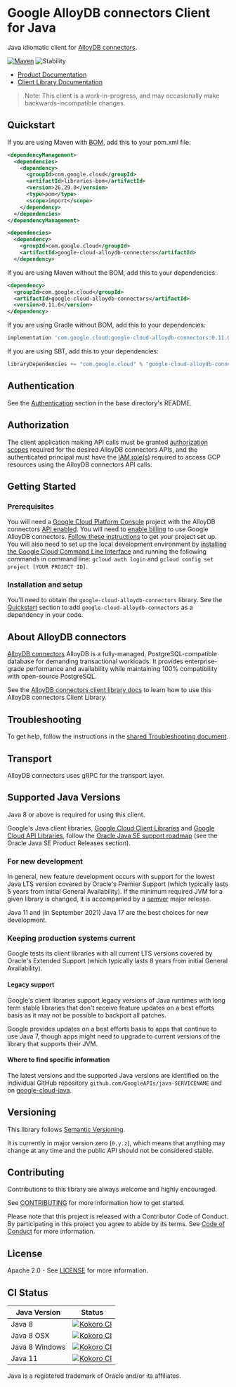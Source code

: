 # Google AlloyDB connectors Client for Java

Java idiomatic client for [AlloyDB connectors][product-docs].

[![Maven][maven-version-image]][maven-version-link]
![Stability][stability-image]

- [Product Documentation][product-docs]
- [Client Library Documentation][javadocs]

> Note: This client is a work-in-progress, and may occasionally
> make backwards-incompatible changes.


## Quickstart


If you are using Maven with [BOM][libraries-bom], add this to your pom.xml file:

```xml
<dependencyManagement>
  <dependencies>
    <dependency>
      <groupId>com.google.cloud</groupId>
      <artifactId>libraries-bom</artifactId>
      <version>26.29.0</version>
      <type>pom</type>
      <scope>import</scope>
    </dependency>
  </dependencies>
</dependencyManagement>

<dependencies>
  <dependency>
    <groupId>com.google.cloud</groupId>
    <artifactId>google-cloud-alloydb-connectors</artifactId>
  </dependency>
```

If you are using Maven without the BOM, add this to your dependencies:

<!-- {x-version-update-start:google-cloud-alloydb-connectors:released} -->

```xml
<dependency>
  <groupId>com.google.cloud</groupId>
  <artifactId>google-cloud-alloydb-connectors</artifactId>
  <version>0.11.0</version>
</dependency>
```

If you are using Gradle without BOM, add this to your dependencies:

```Groovy
implementation 'com.google.cloud:google-cloud-alloydb-connectors:0.11.0'
```

If you are using SBT, add this to your dependencies:

```Scala
libraryDependencies += "com.google.cloud" % "google-cloud-alloydb-connectors" % "0.11.0"
```
<!-- {x-version-update-end} -->

## Authentication

See the [Authentication][authentication] section in the base directory's README.

## Authorization

The client application making API calls must be granted [authorization scopes][auth-scopes] required for the desired AlloyDB connectors APIs, and the authenticated principal must have the [IAM role(s)][predefined-iam-roles] required to access GCP resources using the AlloyDB connectors API calls.

## Getting Started

### Prerequisites

You will need a [Google Cloud Platform Console][developer-console] project with the AlloyDB connectors [API enabled][enable-api].
You will need to [enable billing][enable-billing] to use Google AlloyDB connectors.
[Follow these instructions][create-project] to get your project set up. You will also need to set up the local development environment by
[installing the Google Cloud Command Line Interface][cloud-cli] and running the following commands in command line:
`gcloud auth login` and `gcloud config set project [YOUR PROJECT ID]`.

### Installation and setup

You'll need to obtain the `google-cloud-alloydb-connectors` library.  See the [Quickstart](#quickstart) section
to add `google-cloud-alloydb-connectors` as a dependency in your code.

## About AlloyDB connectors


[AlloyDB connectors][product-docs] AlloyDB is a fully-managed, PostgreSQL-compatible database for demanding transactional workloads. It provides enterprise-grade performance and availability while maintaining 100% compatibility with open-source PostgreSQL.

See the [AlloyDB connectors client library docs][javadocs] to learn how to
use this AlloyDB connectors Client Library.






## Troubleshooting

To get help, follow the instructions in the [shared Troubleshooting document][troubleshooting].

## Transport

AlloyDB connectors uses gRPC for the transport layer.

## Supported Java Versions

Java 8 or above is required for using this client.

Google's Java client libraries,
[Google Cloud Client Libraries][cloudlibs]
and
[Google Cloud API Libraries][apilibs],
follow the
[Oracle Java SE support roadmap][oracle]
(see the Oracle Java SE Product Releases section).

### For new development

In general, new feature development occurs with support for the lowest Java
LTS version covered by  Oracle's Premier Support (which typically lasts 5 years
from initial General Availability). If the minimum required JVM for a given
library is changed, it is accompanied by a [semver][semver] major release.

Java 11 and (in September 2021) Java 17 are the best choices for new
development.

### Keeping production systems current

Google tests its client libraries with all current LTS versions covered by
Oracle's Extended Support (which typically lasts 8 years from initial
General Availability).

#### Legacy support

Google's client libraries support legacy versions of Java runtimes with long
term stable libraries that don't receive feature updates on a best efforts basis
as it may not be possible to backport all patches.

Google provides updates on a best efforts basis to apps that continue to use
Java 7, though apps might need to upgrade to current versions of the library
that supports their JVM.

#### Where to find specific information

The latest versions and the supported Java versions are identified on
the individual GitHub repository `github.com/GoogleAPIs/java-SERVICENAME`
and on [google-cloud-java][g-c-j].

## Versioning


This library follows [Semantic Versioning](http://semver.org/).


It is currently in major version zero (``0.y.z``), which means that anything may change at any time
and the public API should not be considered stable.


## Contributing


Contributions to this library are always welcome and highly encouraged.

See [CONTRIBUTING][contributing] for more information how to get started.

Please note that this project is released with a Contributor Code of Conduct. By participating in
this project you agree to abide by its terms. See [Code of Conduct][code-of-conduct] for more
information.


## License

Apache 2.0 - See [LICENSE][license] for more information.

## CI Status

Java Version | Status
------------ | ------
Java 8 | [![Kokoro CI][kokoro-badge-image-2]][kokoro-badge-link-2]
Java 8 OSX | [![Kokoro CI][kokoro-badge-image-3]][kokoro-badge-link-3]
Java 8 Windows | [![Kokoro CI][kokoro-badge-image-4]][kokoro-badge-link-4]
Java 11 | [![Kokoro CI][kokoro-badge-image-5]][kokoro-badge-link-5]

Java is a registered trademark of Oracle and/or its affiliates.

[product-docs]: https://cloud.google.com/alloydb/docs
[javadocs]: https://cloud.google.com/java/docs/reference/google-cloud-alloydb-connectors/latest/overview
[kokoro-badge-image-1]: http://storage.googleapis.com/cloud-devrel-public/java/badges/java-alloydb-connectors/java7.svg
[kokoro-badge-link-1]: http://storage.googleapis.com/cloud-devrel-public/java/badges/java-alloydb-connectors/java7.html
[kokoro-badge-image-2]: http://storage.googleapis.com/cloud-devrel-public/java/badges/java-alloydb-connectors/java8.svg
[kokoro-badge-link-2]: http://storage.googleapis.com/cloud-devrel-public/java/badges/java-alloydb-connectors/java8.html
[kokoro-badge-image-3]: http://storage.googleapis.com/cloud-devrel-public/java/badges/java-alloydb-connectors/java8-osx.svg
[kokoro-badge-link-3]: http://storage.googleapis.com/cloud-devrel-public/java/badges/java-alloydb-connectors/java8-osx.html
[kokoro-badge-image-4]: http://storage.googleapis.com/cloud-devrel-public/java/badges/java-alloydb-connectors/java8-win.svg
[kokoro-badge-link-4]: http://storage.googleapis.com/cloud-devrel-public/java/badges/java-alloydb-connectors/java8-win.html
[kokoro-badge-image-5]: http://storage.googleapis.com/cloud-devrel-public/java/badges/java-alloydb-connectors/java11.svg
[kokoro-badge-link-5]: http://storage.googleapis.com/cloud-devrel-public/java/badges/java-alloydb-connectors/java11.html
[stability-image]: https://img.shields.io/badge/stability-preview-yellow
[maven-version-image]: https://img.shields.io/maven-central/v/com.google.cloud/google-cloud-alloydb-connectors.svg
[maven-version-link]: https://central.sonatype.com/artifact/com.google.cloud/google-cloud-alloydb-connectors/0.5.0
[authentication]: https://github.com/googleapis/google-cloud-java#authentication
[auth-scopes]: https://developers.google.com/identity/protocols/oauth2/scopes
[predefined-iam-roles]: https://cloud.google.com/iam/docs/understanding-roles#predefined_roles
[iam-policy]: https://cloud.google.com/iam/docs/overview#cloud-iam-policy
[developer-console]: https://console.developers.google.com/
[create-project]: https://cloud.google.com/resource-manager/docs/creating-managing-projects
[cloud-cli]: https://cloud.google.com/cli
[troubleshooting]: https://github.com/googleapis/google-cloud-java/blob/main/TROUBLESHOOTING.md
[contributing]: https://github.com/googleapis/java-alloydb-connectors/blob/main/CONTRIBUTING.md
[code-of-conduct]: https://github.com/googleapis/java-alloydb-connectors/blob/main/CODE_OF_CONDUCT.md#contributor-code-of-conduct
[license]: https://github.com/googleapis/java-alloydb-connectors/blob/main/LICENSE
[enable-billing]: https://cloud.google.com/apis/docs/getting-started#enabling_billing
[enable-api]: https://console.cloud.google.com/flows/enableapi?apiid=alloydb.googleapis.com
[libraries-bom]: https://github.com/GoogleCloudPlatform/cloud-opensource-java/wiki/The-Google-Cloud-Platform-Libraries-BOM
[shell_img]: https://gstatic.com/cloudssh/images/open-btn.png

[semver]: https://semver.org/
[cloudlibs]: https://cloud.google.com/apis/docs/client-libraries-explained
[apilibs]: https://cloud.google.com/apis/docs/client-libraries-explained#google_api_client_libraries
[oracle]: https://www.oracle.com/java/technologies/java-se-support-roadmap.html
[g-c-j]: http://github.com/googleapis/google-cloud-java
